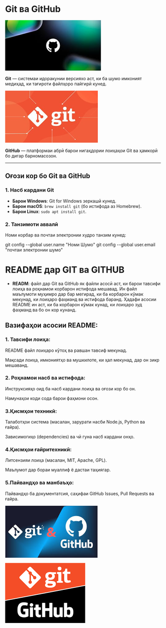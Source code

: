 # Git ва GitHub
 ![](./photo_2025-03-21_13-34-13.jpg)

 
**Git** — системаи идоракунии версияхо аст, ки ба шумо имконият медиҳад, ки тағироти файлҳоро пайгирӣ кунед.  


![](./photo_2025-03-21_13-34-03.jpg)


**GitHub** — платформаи абрӣ барои нигаҳдории лоиҳаҳои Git ва ҳамкорӣ бо дигар барномасозон.

---

## Оғози кор бо Git ва GitHub

### 1. Насб кардани Git
- **Барои Windows**: Git for Windows зеркашӣ кунед.
- **Барои macOS**: `brew install git` (бо истифода аз Homebrew).
- **Барои Linux**: `sudo apt install git`.

### 2. Танзимоти аввалӣ
Номи корбар ва почтаи электронии худро танзим кунед:


git config --global user.name "Номи Шумо"
git config --global user.email "почтаи электронии шумо"

# README дар GIT ва GITHUB
 
- **READM**: файл дар Git ва GitHub як файли асосӣ аст, ки барои тавсифи лоиҳа ва роҳнамои корбарон истифода мешавад. Ин файл маълумоти муҳимро дар бар мегирад, ки ба корбарон кӯмак мекунад, ки лоиҳаро фаҳманд ва истифода баранд. Ҳадафи асосии README ин аст, ки ба корбарон кӯмак кунад, ки лоиҳаро зуд фаҳманд ва бо он кор кунанд.
 
## Вазифаҳои асосии README:
### 1. Тавсифи лоиҳа:

README файл лоиҳаро кӯтоҳ ва равшан тавсиф мекунад.

Мақсади лоиҳа, имкониятҳо ва мушкилоте, ки ҳал мекунад, дар он зикр мешаванд.

### 2. Роҳнамои насб ва истифода:

Инструксияҳо оид ба насб кардани лоиҳа ва оғози кор бо он.

Намунаҳои коди сода барои фаҳмони осон.

### 3.Қисмҳои техникӣ:

Талаботҳои система (масалан, зарурати насби Node.js, Python ва ғайра).

Зависимогиҳо (dependencies) ва чӣ гуна насб кардани онҳо.

### 4.Қисмҳои ғайритехникӣ:

Литсензияи лоиҳа (масалан, MIT, Apache, GPL).

Маълумот дар бораи муаллиф ё дастаи таҳиягар.

### 5.Пайвандҳо ва манбаъҳо:

Пайвандҳо ба документатсия, саҳифаи GitHub Issues, Pull Requests ва ғайра.

![](./Без%20названия.jpg)


![](./Без%20названия.png)